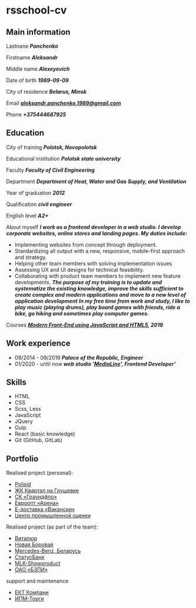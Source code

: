 # rsschool-cv

## Main information

Lastnane
    ***Panchenko***

Firstname
    ***Aleksandr***


Middle name
    ***Alexeyevich***

Date of birth
    ***1989-09-09***

City of residence
    ***Belarus, Minsk***

Email
    ***<aleksandr.panchenko.1989@gmail.com>***

Phone
    ***+375444687925***

## Education

City of training
    ***Polotsk, Novopolotsk***

Educational institution
    ***Polotsk state university***

Faculty
    ***Faculty of Civil Engineering***

Department
    ***Department of Heat, Water and Gas Supply, and Ventilation***

Year of graduation
    ***2012***

Qualification
    ***civil engineer***

English level
    ***A2+***

About myself
    ***I work as a frontend developer in a web studio. I develop corporate websites, online stores and landing pages. My duties include:***
* Implementing websites from concept through deployment.
* Standardizing all output with a new, responsive, mobile-first approach and strategy.
* Helping other team members with solving implementation issues
* Assessing UX and UI designs for technical feasibility.
* Collaborating with product team members to implement new feature developments.
    ***The purpose of my training is to update and systematize the existing knowledge, improve the skills sufficient to create complex and modern applications and move to a new level of application development***
    ***In my free time from work and study, I like to play music (playing drums), play board games with friends, ride a bike, go hiking and sometimes play computer games.***


Courses
    ***[Modern Front-End using JavaScript and HTML5](<https://www.markdownguide.org>), 2019***

## Work experience

* 09/2014 - 09/2019 ***Palace of the Republic, Engineer***
* 01/2020 - until now ***web studio '[MediaLine](<https://www.medialine.by/>)', Frontend Developer'***

## Skills

* HTML
* CSS
* Scss, Less
* JavaScript
* JQuery
* Gulp
* React (basic knowledge)
* Git (GitHub, GitLab)

## Portfolio

Realised project (personal):
* [Polisid](<https://polisid.com/>)
* [ЖК Квартал на Грушевке](<https://grushevka.by/>)
* [СК «Граундфло»](<https://graundflo.by/>)
* [Евроопт «Арена»](<https://arena.evroopt.by/>)
* [Е-доставка «Вакансии»](<https://jobs.e-dostavka.by/>)
* [Центр промышленной оценки](<https://www.cpo.by/>)

Realised project (as part of the team):
* [Виталюр](<https://vitalur.by/>)
* [Новая Боровая](<https://newbor.by/>)
* [Mercedes-Benz, Беларусь](<https://mbbelarus.by/all-models/>)
* [СтатусБанк](<https://stbank.by/>)
* [MLK-Showproduct](<https://showproduct.by/>)
* [ОАО «БЗПИ»](<https://www.bzpi.by/>)

support and maintenance
* [ЕКТ Компани](<https://ekt.by/>)
* [ИПМ-Торги](<https://ipmtorgi.by/>)